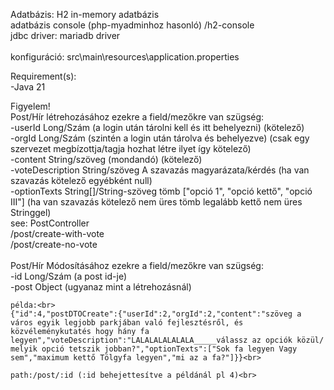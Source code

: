 
Adatbázis: H2 in-memory adatbázis<br>
adatbázis console (php-myadminhoz hasonló)  /h2-console<br>
jdbc driver: mariadb driver<br>
<br>
konfiguráció: src\main\resources\application.properties<br>

Requirement(s):<br>
    -Java 21<br>



Figyelem!<br>
Post/Hír létrehozásához ezekre a field/mezőkre van szügség: <br>
    -userId Long/Szám (a login után tárolni kell és itt behelyezni) (kötelező)<br>
    -orgId Long/Szám (szintén a login után tárolva és behelyezve) (csak egy szervezet megbízottja/tagja hozhat létre ilyet így kötelező)<br>
    -content String/szöveg (mondandó) (kötelező)<br>
    -voteDescription String/szöveg A szavazás magyarázata/kérdés (ha van szavazás kötelező egyébként null)<br>
    -optionTexts String[]/String-szöveg tömb  ["opció 1", "opció kettő", "opció III"] (ha van szavazás kötelező nem üres tömb legalább kettő nem üres Stringgel)<br>
    see: PostController<br>
    /post/create-with-vote<br>
    /post/create-no-vote<br>
<br>
Post/Hír Módosításához ezekre a field/mezőkre van szügség: <br>
    -id Long/Szám (a post id-je)<br>
    -post Object (ugyanaz mint a létrehozásnál)<br>

    példa:<br>
    {"id":4,"postDTOCreate":{"userId":2,"orgId":2,"content":"szöveg a város egyik legjobb parkjában való fejlesztésről, és közvéleménykutatés hogy hány fa legyen","voteDescription":"LALALALALALALA_____válassz az opciók közül/ melyik opció tetszik jobban?","optionTexts":["Sok fa legyen Vagy sem","maximum kettő Tölgyfa legyen","mi az a fa?"]}}<br>

    path:/post/:id (:id behejettesítve a példánál pl 4)<br>